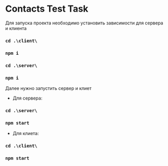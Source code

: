 # Contacts Test Task 

Для запуска проекта необходимо установить зависимости для сервера и клиента
### `cd .\client\`
### `npm i`
### `cd .\server\`
### `npm i`

Далее нужно запустить сервер и клиет

* Для сервера:
### `cd .\server\`
### `npm start`

* Для клиета:
### `cd .\client\`
### `npm start`



